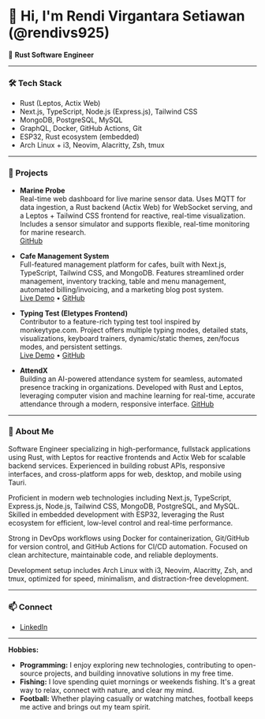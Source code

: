 # 👋 Hi, I'm Rendi Virgantara Setiawan (@rendivs925)

🦀 **Rust Software Engineer**

---

### 🛠️ Tech Stack
- Rust (Leptos, Actix Web)
- Next.js, TypeScript, Node.js (Express.js), Tailwind CSS
- MongoDB, PostgreSQL, MySQL
- GraphQL, Docker, GitHub Actions, Git
- ESP32, Rust ecosystem (embedded)
- Arch Linux + i3, Neovim, Alacritty, Zsh, tmux

---

### 🚀 Projects

- **Marine Probe**  
  Real-time web dashboard for live marine sensor data. Uses MQTT for data ingestion, a Rust backend (Actix Web) for WebSocket serving, and a Leptos + Tailwind CSS frontend for reactive, real-time visualization. Includes a sensor simulator and supports flexible, real-time monitoring for marine research.  
  [GitHub](https://github.com/rendivs925/marine-probe)

- **Cafe Management System**  
  Full-featured management platform for cafes, built with Next.js, TypeScript, Tailwind CSS, and MongoDB. Features streamlined order management, inventory tracking, table and menu management, automated billing/invoicing, and a marketing blog post system.  
  [Live Demo](https://java-cafe-beta.vercel.app/) • [GitHub](https://github.com/rendivs925/java-cafe)

- **Typing Test (Eletypes Frontend)**  
  Contributor to a feature-rich typing test tool inspired by monkeytype.com. Project offers multiple typing modes, detailed stats, visualizations, keyboard trainers, dynamic/static themes, zen/focus modes, and persistent settings.  
  [Live Demo](https://eletypes.com/) • [GitHub](https://github.com/rendivs925/eletypes-frontend)

- **AttendX**  
 Building an AI-powered attendance system for seamless, automated presence tracking in organizations. Developed with Rust and Leptos, leveraging computer vision and machine learning for real-time, accurate attendance through a modern, responsive interface. 
  [GitHub](https://github.com/rendivs925/attendx)

---

### 👤 About Me

Software Engineer specializing in high-performance, fullstack applications using Rust, with Leptos for reactive frontends and Actix Web for scalable backend services. Experienced in building robust APIs, responsive interfaces, and cross-platform apps for web, desktop, and mobile using Tauri.

Proficient in modern web technologies including Next.js, TypeScript, Express.js, Node.js, Tailwind CSS, MongoDB, PostgreSQL, and MySQL. Skilled in embedded development with ESP32, leveraging the Rust ecosystem for efficient, low-level control and real-time performance.

Strong in DevOps workflows using Docker for containerization, Git/GitHub for version control, and GitHub Actions for CI/CD automation. Focused on clean architecture, maintainable code, and reliable deployments.

Development setup includes Arch Linux with i3, Neovim, Alacritty, Zsh, and tmux, optimized for speed, minimalism, and distraction-free development.

---

### 📫 Connect

- [LinkedIn](https://www.linkedin.com/in/rendivs925/)

---
**Hobbies:**  
- **Programming:** I enjoy exploring new technologies, contributing to open-source projects, and building innovative solutions in my free time.  
- **Fishing:** I love spending quiet mornings or weekends fishing. It's a great way to relax, connect with nature, and clear my mind.  
- **Football:** Whether playing casually or watching matches, football keeps me active and brings out my team spirit.
